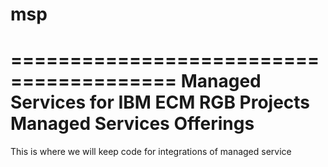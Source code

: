 # msp
========================================
Managed Services for IBM ECM 
RGB Projects Managed Services Offerings
========================================
This is where we will keep code for integrations of managed service 
